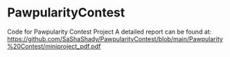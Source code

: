 # PawpularityContest
Code for Pawpularity Contest Project 
A detailed report can be found at: https://github.com/SaShaShady/PawpularityContest/blob/main/Pawpularity%20Contest/miniproject_pdf.pdf
